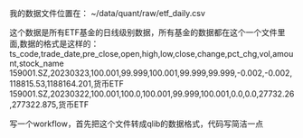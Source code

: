 
我的数据文件位置在：
~/data/quant/raw/etf_daily.csv

这个数据是所有ETF基金的日线级别数据，所有基金的数据都在这个一个文件里面,数据的格式是这样的：
ts_code,trade_date,pre_close,open,high,low,close,change,pct_chg,vol,amount,stock_name
159001.SZ,20230323,100.001,99.999,100.001,99.999,99.999,-0.002,-0.002,118815.53,1188164.201,货币ETF
159001.SZ,20230322,100.001,100.0,100.001,99.999,100.001,0.0,0.0,27732.26,277322.875,货币ETF

写一个workflow，首先把这个文件转成qlib的数据格式，代码写简洁一点